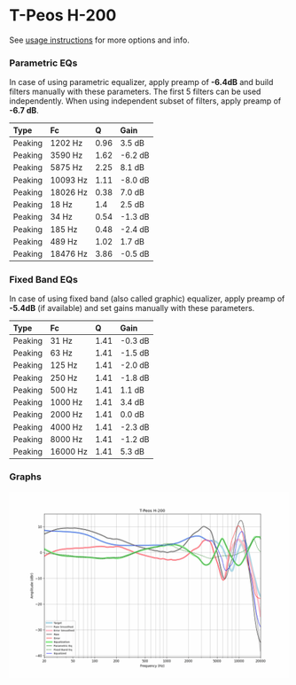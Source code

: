 # T-Peos H-200
See [usage instructions](https://github.com/jaakkopasanen/AutoEq#usage) for more options and info.

### Parametric EQs
In case of using parametric equalizer, apply preamp of **-6.4dB** and build filters manually
with these parameters. The first 5 filters can be used independently.
When using independent subset of filters, apply preamp of **-6.7 dB**.

| Type    | Fc       |    Q | Gain    |
|:--------|:---------|:-----|:--------|
| Peaking | 1202 Hz  | 0.96 | 3.5 dB  |
| Peaking | 3590 Hz  | 1.62 | -6.2 dB |
| Peaking | 5875 Hz  | 2.25 | 8.1 dB  |
| Peaking | 10093 Hz | 1.11 | -8.0 dB |
| Peaking | 18026 Hz | 0.38 | 7.0 dB  |
| Peaking | 18 Hz    | 1.4  | 2.5 dB  |
| Peaking | 34 Hz    | 0.54 | -1.3 dB |
| Peaking | 185 Hz   | 0.48 | -2.4 dB |
| Peaking | 489 Hz   | 1.02 | 1.7 dB  |
| Peaking | 18476 Hz | 3.86 | -0.5 dB |

### Fixed Band EQs
In case of using fixed band (also called graphic) equalizer, apply preamp of **-5.4dB**
(if available) and set gains manually with these parameters.

| Type    | Fc       |    Q | Gain    |
|:--------|:---------|:-----|:--------|
| Peaking | 31 Hz    | 1.41 | -0.3 dB |
| Peaking | 63 Hz    | 1.41 | -1.5 dB |
| Peaking | 125 Hz   | 1.41 | -2.0 dB |
| Peaking | 250 Hz   | 1.41 | -1.8 dB |
| Peaking | 500 Hz   | 1.41 | 1.1 dB  |
| Peaking | 1000 Hz  | 1.41 | 3.4 dB  |
| Peaking | 2000 Hz  | 1.41 | 0.0 dB  |
| Peaking | 4000 Hz  | 1.41 | -2.3 dB |
| Peaking | 8000 Hz  | 1.41 | -1.2 dB |
| Peaking | 16000 Hz | 1.41 | 5.3 dB  |

### Graphs
![](./T-Peos%20H-200.png)